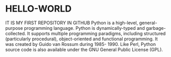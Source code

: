 # HELLO-WORLD
IT IS MY FIRST REPOSITORY IN GITHUB
Python is a high-level, general-purpose programming language. 
Python is dynamically-typed and garbage-collected. 
It supports multiple programming paradigms, including structured (particularly procedural), object-oriented and functional programming.
 It was created by Guido van Rossum during 1985- 1990.
 Like Perl, Python source code is also available under the GNU General Public License (GPL).
